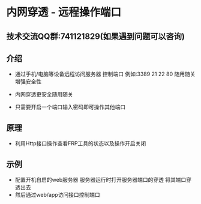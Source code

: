 # 内网穿透 - 远程操作端口

## 技术交流QQ群:741121829(如果遇到问题可以咨询)

## 介绍

- 通过手机/电脑等设备远程访问服务器 控制端口 例如:3389 21 22 80 随用随关增强安全性

- 内网穿透更安全随用随关
- 只需要开启一个端口输入密码即可操作其他端口

## 原理

- 利用Http接口操作查看FRP工具的状态以及操作开启关闭

## 示例

- 配置开机自启的web服务器 服务器运行时打开服务器端口的穿透 将其端口穿透出去
- 然后通过web/app访问接口控制端口